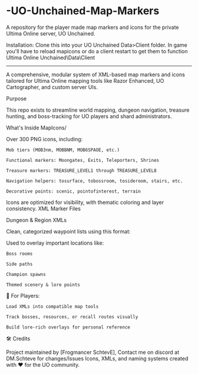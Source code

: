 # -UO-Unchained-Map-Markers
A repository for the player made map markers and icons for the private Ultima Online server, UO Unchained. 

Installation:
Clone this into your UO Unchained Data>Client folder. In game you'll have to reload mapicons or do a client restart to get them to function
Ultima Online Unchained\Data\Client

*************************************************

A comprehensive, modular system of XML-based map markers and icons tailored for Ultima Online mapping tools like Razor Enhanced, UO Cartographer, and custom server UIs.


Purpose

This repo exists to streamline world mapping, dungeon navigation, treasure hunting, and boss-tracking for UO players and shard administrators.

What's Inside
MapIcons/

Over 300 PNG icons, including:

    Mob tiers (MOB3nm, MOBBNM, MOB6SPAOE, etc.)

    Functional markers: Moongates, Exits, Teleporters, Shrines

    Treasure markers: TREASURE_LEVEL1 through TREASURE_LEVEL8

    Navigation helpers: tosurface, tobossroom, tosideroom, stairs, etc.

    Decorative points: scenic, pointofinterest, terrain

Icons are optimized for visibility, with thematic coloring and layer consistency.
XML Marker Files

Dungeon & Region XMLs

Clean, categorized waypoint lists using this format:

<Marker Name="Shadow Altar" Facet="0" Icon="scenic" X="4581" Y="1337"/>

Used to overlay important locations like:

    Boss rooms

    Side paths

    Champion spawns

    Themed scenery & lore points


🔹 For Players:

    Load XMLs into compatible map tools

    Track bosses, resources, or recall routes visually

    Build lore-rich overlays for personal reference



🛠 Credits

Project maintained by [Frogmancer SchtevE], Contact me on discord at DM.Schteve for changes/Issues
Icons, XMLs, and naming systems created with ❤️ for the UO community.
